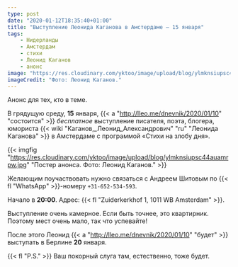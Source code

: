 ```yaml
---
type: post
date: "2020-01-12T18:35:40+01:00"
title: "Выступление Леонида Каганова в Амстердаме — 15 января"
tags:
    - Нидерланды
    - Амстердам
    - стихи
    - Леонид Каганов
    - анонс
image: "https://res.cloudinary.com/yktoo/image/upload/blog/ylmknsiupsc44auamrpw.jpg"
imageCredit: "Фото: Леонид Каганов."
---
```


Анонс для тех, кто в теме.

В грядущую среду, **15** января, {{< a "http://lleo.me/dnevnik/2020/01/10" "состоится" >}} *бесплатное* выступление писателя, поэта, блогера, юмориста {{< wiki "Каганов,_Леонид_Александрович" "ru" "Леонида Каганова" >}} в Амстердаме с программой «Стихи на злобу дня».

<!--more-->

{{< imgfig "https://res.cloudinary.com/yktoo/image/upload/blog/ylmknsiupsc44auamrpw.jpg" "Постер анонса. Фото: Леонид Каганов." >}}

Желающим поучаствовать нужно связаться с Андреем Шитовым по {{< fl "WhatsApp" >}}-номеру `+31-652-534-593`.

Начало в **20:00**. Адрес: {{< fl "Zuiderkerkhof 1, 1011 WB Amsterdam" >}}.

Выступление очень камерное. Если быть точнее, это квартирник. Поэтому мест очень мало, так что успевайте!

После этого Леонид {{< a "http://lleo.me/dnevnik/2020/01/10" "будет" >}} выступать в Берлине **20** января.

{{< fl "P.S." >}} Ваш покорный слуга там, естественно, тоже будет.